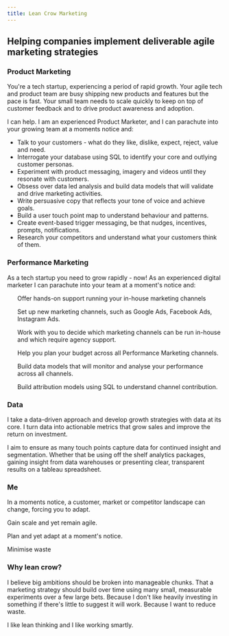 ```yaml
---
title: Lean Crow Marketing
---
```

<div class="hero">
    <h2>Helping companies implement deliverable agile marketing strategies</h2>
</div>

<div class="section">

  <div class="section-content">

  </div>

</div>
<div id="product" class="section">
    <div class="section-content">
        <h3>Product Marketing</h3>
        <p>You're a tech startup, experiencing a period of rapid growth. Your agile tech and product team are busy shipping new products and features but the pace is fast. Your small team needs to scale quickly to keep on top of customer feedback and to drive product awareness and adoption.</p>
        <p>I can help. I am an experienced Product Marketer, and I can parachute into your growing team at a moments notice and:</p>
        <ul>
          <li>Talk to your customers - what do they like, dislike, expect, reject, value and need.</li><li>Interrogate your database using SQL to identify your core and outlying customer personas.</li>
          <li>Experiment with product messaging, imagery and videos until they resonate with customers.</li>
          <li>Obsess over data led analysis and build data models that will validate and drive marketing activities.</li>
          <li>Write persuasive copy that reflects your tone of voice and achieve goals.</li>
          <li>Build a user touch point map to understand behaviour and patterns.</li>
          <li>Create event-based trigger messaging, be that nudges, incentives, prompts, notifications.</li>
          <li>Research your competitors and understand what your customers think of them.</li>
        </ul>     
</div>
<div id="performance" class="section">
    <div class="section-content">
        <h3>Performance Marketing</h3>
        <p>As a tech startup you need to grow rapidly - now! As an experienced digital marketer I can parachute into your team at a moment's notice and:</p>

<ul>Offer hands-on support running your in-house marketing channels</ul>

<ul>Set up new marketing channels, such as Google Ads, Facebook Ads, Instagram Ads.</ul>

<ul>Work with you to decide which marketing channels can be run in-house and which require agency support.</ul>

<ul>Help you plan your budget across all Performance Marketing channels.</ul>

<ul>Build data models that will monitor and analyse your performance across all channels.</ul>

<ul>Build attribution models using SQL to understand channel contribution.</ul>
    
</div>
<div id="data_driven" class="section">
    <div class="section-content">
        <h3>Data</h3>
        <p>I take a data-driven approach and develop growth strategies with data at its core. I turn data into actionable metrics that grow sales and improve the return on investment.</p>
        <p>I aim to ensure as many touch points capture data for continued insight and segmentation. Whether that be using off the shelf analytics packages, gaining insight from data warehouses or presenting clear, transparent results on a tableau spreadsheet.
        </p>
    </div>
</div>
<div id="me" class="section">
    <div class="section-content">
        <h3>Me</h3>
        <p>In a moments notice, a customer, market or competitor landscape can change, forcing you to adapt.</p>
        <p>Gain scale and yet remain agile.</p>
        <p>Plan and yet adapt at a moment's notice.</p>
        <p>Minimise waste</p>
        <h3>Why lean crow?</h3>
        <p>I believe big ambitions should be broken into manageable chunks. That a marketing strategy should build over time using many small, measurable experiments over a few large bets. Because I don't like heavily investing in something if there's little to suggest it will work. Because I want to reduce waste.</p>
         <p>I like lean thinking and I like working smartly.</p>
    </div>
</div>
